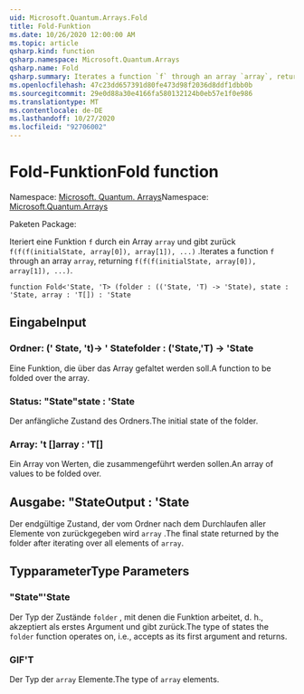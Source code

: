 ```yaml
---
uid: Microsoft.Quantum.Arrays.Fold
title: Fold-Funktion
ms.date: 10/26/2020 12:00:00 AM
ms.topic: article
qsharp.kind: function
qsharp.namespace: Microsoft.Quantum.Arrays
qsharp.name: Fold
qsharp.summary: Iterates a function `f` through an array `array`, returning `f(f(f(initialState, array[0]), array[1]), ...)`.
ms.openlocfilehash: 47c23dd657391d80fe473d98f2036d8ddf1dbb0b
ms.sourcegitcommit: 29e0d88a30e4166fa580132124b0eb57e1f0e986
ms.translationtype: MT
ms.contentlocale: de-DE
ms.lasthandoff: 10/27/2020
ms.locfileid: "92706002"
---
```

# <a name="fold-function"></a><span data-ttu-id="f9546-102">Fold-Funktion</span><span class="sxs-lookup"><span data-stu-id="f9546-102">Fold function</span></span>

<span data-ttu-id="f9546-103">Namespace: [Microsoft. Quantum. Arrays](xref:Microsoft.Quantum.Arrays)</span><span class="sxs-lookup"><span data-stu-id="f9546-103">Namespace: [Microsoft.Quantum.Arrays](xref:Microsoft.Quantum.Arrays)</span></span>

<span data-ttu-id="f9546-104">Paketen [](https://nuget.org/packages/)</span><span class="sxs-lookup"><span data-stu-id="f9546-104">Package: [](https://nuget.org/packages/)</span></span>


<span data-ttu-id="f9546-105">Iteriert eine Funktion `f` durch ein Array `array` und gibt zurück `f(f(f(initialState, array[0]), array[1]), ...)` .</span><span class="sxs-lookup"><span data-stu-id="f9546-105">Iterates a function `f` through an array `array`, returning `f(f(f(initialState, array[0]), array[1]), ...)`.</span></span>

```qsharp
function Fold<'State, 'T> (folder : (('State, 'T) -> 'State), state : 'State, array : 'T[]) : 'State
```


## <a name="input"></a><span data-ttu-id="f9546-106">Eingabe</span><span class="sxs-lookup"><span data-stu-id="f9546-106">Input</span></span>

### <a name="folder--statet---state"></a><span data-ttu-id="f9546-107">Ordner: (' State, 't)-> ' State</span><span class="sxs-lookup"><span data-stu-id="f9546-107">folder : ('State,'T) -> 'State</span></span>

<span data-ttu-id="f9546-108">Eine Funktion, die über das Array gefaltet werden soll.</span><span class="sxs-lookup"><span data-stu-id="f9546-108">A function to be folded over the array.</span></span>


### <a name="state--state"></a><span data-ttu-id="f9546-109">Status: "State"</span><span class="sxs-lookup"><span data-stu-id="f9546-109">state : 'State</span></span>

<span data-ttu-id="f9546-110">Der anfängliche Zustand des Ordners.</span><span class="sxs-lookup"><span data-stu-id="f9546-110">The initial state of the folder.</span></span>


### <a name="array--t"></a><span data-ttu-id="f9546-111">Array: 't []</span><span class="sxs-lookup"><span data-stu-id="f9546-111">array : 'T[]</span></span>

<span data-ttu-id="f9546-112">Ein Array von Werten, die zusammengeführt werden sollen.</span><span class="sxs-lookup"><span data-stu-id="f9546-112">An array of values to be folded over.</span></span>



## <a name="output--state"></a><span data-ttu-id="f9546-113">Ausgabe: "State</span><span class="sxs-lookup"><span data-stu-id="f9546-113">Output : 'State</span></span>

<span data-ttu-id="f9546-114">Der endgültige Zustand, der vom Ordner nach dem Durchlaufen aller Elemente von zurückgegeben wird `array` .</span><span class="sxs-lookup"><span data-stu-id="f9546-114">The final state returned by the folder after iterating over all elements of `array`.</span></span>

## <a name="type-parameters"></a><span data-ttu-id="f9546-115">Typparameter</span><span class="sxs-lookup"><span data-stu-id="f9546-115">Type Parameters</span></span>

### <a name="state"></a><span data-ttu-id="f9546-116">"State"</span><span class="sxs-lookup"><span data-stu-id="f9546-116">'State</span></span>

<span data-ttu-id="f9546-117">Der Typ der Zustände `folder` , mit denen die Funktion arbeitet, d. h., akzeptiert als erstes Argument und gibt zurück.</span><span class="sxs-lookup"><span data-stu-id="f9546-117">The type of states the `folder` function operates on, i.e., accepts as its first argument and returns.</span></span>
### <a name="t"></a><span data-ttu-id="f9546-118">GIF</span><span class="sxs-lookup"><span data-stu-id="f9546-118">'T</span></span>

<span data-ttu-id="f9546-119">Der Typ der `array` Elemente.</span><span class="sxs-lookup"><span data-stu-id="f9546-119">The type of `array` elements.</span></span>